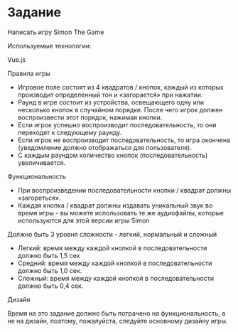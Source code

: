 # Задание

Написать игру Simon The Game

Используемые технологии:

Vue.js

Правила игры

- Игровое поле состоят из 4 квадратов / кнопок, каждый из которых производит определенный тон и
«загорается» при нажатии.
- Раунд в игре состоит из устройства, освещающего одну или несколько кнопок в случайном порядке.
После чего игрок должен воспроизвести этот порядок, нажимая кнопки.
- Если игрок успешно воспроизводит последовательность, то они переходят к следующему раунду.
- Если игрок не воспроизводит последовательность, то игра окончена (уведомление должно
отображаться для пользователя).
- С каждым раундом количество кнопок (последовательность) увеличивается.

Функциональность

- При воспроизведении последовательности кнопки / квадрат должны «загореться».
- Каждая кнопка / квадрат должны издавать уникальный звук во время игры - вы можете использовать
те же аудиофайлы, которые используются для этой версии игры Simon

Должно быть 3 уровня сложности - легкий, нормальный и сложный

- Легкий: время между каждой кнопкой в последовательности должно быть 1,5 сек
- Средний: время между каждой кнопкой в последовательности должно быть 1,0 сек.
- Сложный: время между каждой кнопкой в последовательности должно быть 0,4 сек.

Дизайн

Время на это задание должно быть потрачено на функциональность, а не на дизайн, поэтому, пожалуйста,
следуйте основному дизайну игры.

